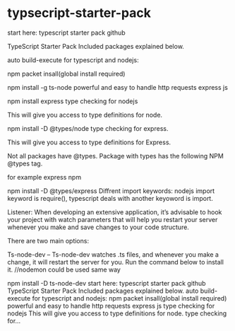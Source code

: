 # typsecript-starter-pack
start here: typescript starter pack github

TypeScript Starter Pack
Included packages explained below.

auto build-execute for typescript and nodejs:

npm packet insall(global install required)

npm install -g ts-node 
powerful and easy to handle http requests express js

npm install express
type checking for nodejs

This will give you access to type definitions for node.

npm install -D @types/node
type checking for express.

This will give you access to type definitions for Express.

Not all packages have @types. Package with types has the following NPM @types tag.

for example express npm


npm install -D @types/express
Diffrent import keywords:
nodejs import keyword is require(), typescript deals with another keyoword is import.

Listener:
When developing an extensive application, it’s advisable to hook your project with watch parameters that will help you restart your server whenever you make and save changes to your code structure.

There are two main options:

Ts-node-dev – Ts-node-dev watches .ts files, and whenever you make a change, it will restart the server for you.
Run the command below to install it. //nodemon could be used same way

npm install -D ts-node-dev
start here: typescript starter pack github TypeScript Starter Pack Included packages explained below. auto build-execute for typescript and nodejs: npm packet insall(global install required) powerful and easy to handle http requests express js type checking for nodejs This will give you access to type definitions for node. type checking for…
